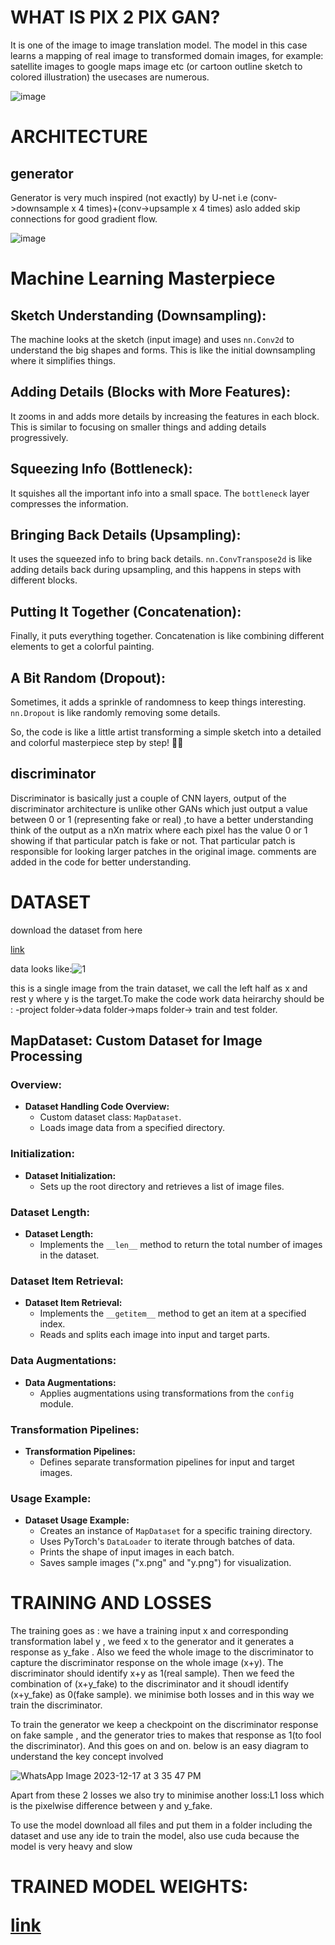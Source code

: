 <h1> <b>WHAT IS PIX 2 PIX GAN?</b> </h1>
<p>It is one of the image to image translation model. The model in this case learns a mapping of real image to transformed domain images, for example: satellite images to google maps image etc (or cartoon outline sketch to colored illustration) the usecases are numerous.
  
![image](https://github.com/AbhinavJangra29/GANS/assets/107471490/045148bd-71f7-4915-b1e0-0d61fb5eba3b)



</p>

<h1>ARCHITECTURE</h1>
<h2>generator</h2>
<p> Generator is very much inspired (not exactly) by U-net i.e (conv->downsample x 4 times)+(conv->upsample x 4 times) aslo added skip connections for good gradient flow.

  
![image](https://github.com/AbhinavJangra29/GANS/assets/107471490/11f74b41-0df3-445c-aa38-510b9238cbda)

# Machine Learning Masterpiece

## Sketch Understanding (Downsampling):
The machine looks at the sketch (input image) and uses `nn.Conv2d` to understand the big shapes and forms. This is like the initial downsampling where it simplifies things.

## Adding Details (Blocks with More Features):
It zooms in and adds more details by increasing the features in each block. This is similar to focusing on smaller things and adding details progressively.

## Squeezing Info (Bottleneck):
It squishes all the important info into a small space. The `bottleneck` layer compresses the information.

## Bringing Back Details (Upsampling):
It uses the squeezed info to bring back details. `nn.ConvTranspose2d` is like adding details back during upsampling, and this happens in steps with different blocks.

## Putting It Together (Concatenation):
Finally, it puts everything together. Concatenation is like combining different elements to get a colorful painting.

## A Bit Random (Dropout):
Sometimes, it adds a sprinkle of randomness to keep things interesting. `nn.Dropout` is like randomly removing some details.

So, the code is like a little artist transforming a simple sketch into a detailed and colorful masterpiece step by step! 🎨✨


</p>
<h2>discriminator</h2>
<p>Discriminator is basically just a couple of CNN layers, output of the discriminator architecture is unlike other GANs which just output a value between 0 or 1 (representing fake or real) ,to have a better understanding think of the output as a nXn matrix where each pixel has the value 0 or 1 showing if that particular patch is fake or not. That particular patch is responsible for looking larger patches in the original image. comments are added in the code for better understanding.</p>


<h1>DATASET</h1>
<p>
  download the dataset from here 
  
  [link](https://www.kaggle.com/vikramtiwari/pix2pix-dataset)

  data looks like:![1](https://github.com/AbhinavJangra29/GANS/assets/107471490/093e81b6-ecfa-4684-947d-726f3811376a)

  this is a single image from the train dataset, we call the left half as x and rest y where y is the target.To make the code work  data heirarchy should be :
-project folder->data folder->maps folder-> train and test folder.
## MapDataset: Custom Dataset for Image Processing

### Overview:

- **Dataset Handling Code Overview:**
  - Custom dataset class: `MapDataset`.
  - Loads image data from a specified directory.

### Initialization:

- **Dataset Initialization:**
  - Sets up the root directory and retrieves a list of image files.

### Dataset Length:

- **Dataset Length:**
  - Implements the `__len__` method to return the total number of images in the dataset.

### Dataset Item Retrieval:

- **Dataset Item Retrieval:**
  - Implements the `__getitem__` method to get an item at a specified index.
  - Reads and splits each image into input and target parts.

### Data Augmentations:

- **Data Augmentations:**
  - Applies augmentations using transformations from the `config` module.

### Transformation Pipelines:

- **Transformation Pipelines:**
  - Defines separate transformation pipelines for input and target images.

### Usage Example:

- **Dataset Usage Example:**
  - Creates an instance of `MapDataset` for a specific training directory.
  - Uses PyTorch's `DataLoader` to iterate through batches of data.
  - Prints the shape of input images in each batch.
  - Saves sample images ("x.png" and "y.png") for visualization.



</p>

<h1>TRAINING AND LOSSES</h1>
<p>
 The training goes as : we have a training input x and corresponding transformation label y ,
we feed x to the generator and it generates a response as y_fake . Also we feed the whole image to the discriminator to capture the discriminator response on the whole image (x+y).
The discriminator should identify x+y as 1(real sample). Then we feed the combination of (x+y_fake) to the discriminator and it shoudl identify (x+y_fake) as 0(fake sample). we minimise both losses and in this way we train the discriminator.

To train the generator we keep a checkpoint on the discriminator response on fake sample , and the generator tries to makes that response as 1(to fool the discriminator). And this goes on and on.
below is an easy diagram to understand the key concept involved

![WhatsApp Image 2023-12-17 at 3 35 47 PM](https://github.com/AbhinavJangra29/GANS/assets/107471490/fd272e2a-cced-4554-8d55-820f421fd898)


Apart from these 2 losses we also try to minimise another loss:L1 loss which is the pixelwise difference between y and y_fake.
  
</p>

<p>To use the model download all files and put them in a folder including the dataset and use any ide to train the model, also use cuda because the model is very heavy and slow</p>

<h1>TRAINED MODEL WEIGHTS:
  
  [link](https://github.com/aladdinpersson/Machine-Learning-Collection/releases/download/1.0/Pix2Pix_Weights_Satellite_to_Map.zip)

</h1>




